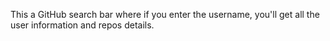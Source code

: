 This a GitHub search bar where if you enter the username, you'll get all the user information and repos details.